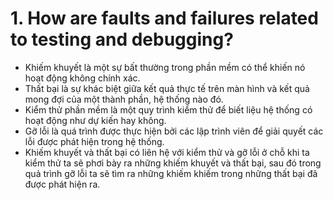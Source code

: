 # 1. How are faults and failures related to testing and debugging?

- Khiếm khuyết là một sự bất thường trong phần mềm có thể khiến nó hoạt động không chính xác.
- Thất bại là sự khác biệt giữa kết quả thực tế trên màn hình và kết quả mong đợi của một thành phần, hệ thống nào đó.
- Kiểm thử phần mềm là một quy trình kiểm thử để biết liệu hệ thống có hoạt động như dự kiến hay không.
- Gỡ lỗi là quá trình được thực hiện bởi các lập trình viên để giải quyết các lỗi được phát hiện trong hệ thống.
- Khiếm khuyết và thất bại có liên hệ với kiểm thử và gỡ lỗi ở chỗ khi ta kiểm thử ta sẽ phơi bày ra những khiếm khuyết và thất bại, sau đó trong quả trình gỡ lỗi ta sẽ tìm ra những khiếm khiếm trong những thất bại đã được phát hiện ra.
